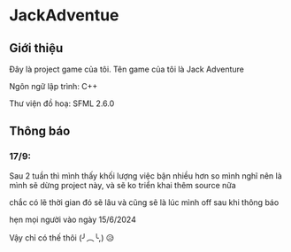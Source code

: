 # JackAdventue
## Giới thiệu

Đây là project game của tôi. Tên game của tôi là Jack Adventure

Ngôn ngữ lập trình: C++

Thư viện đồ hoạ: SFML 2.6.0

## Thông báo
### 17/9:

Sau 2 tuần thì mình thấy khối lượng việc bận nhiều hơn so mình nghĩ nên là mình sẽ dừng project này, và sẽ ko triển khai thêm source nữa

chắc có lẽ thời gian đó sẽ lâu và cũng sẽ là lúc mình off sau khi thông báo

hẹn mọi người vào ngày 15/6/2024

Vậy chỉ có thế thôi (⁠╯⁠︵⁠╰⁠,⁠) 😥

